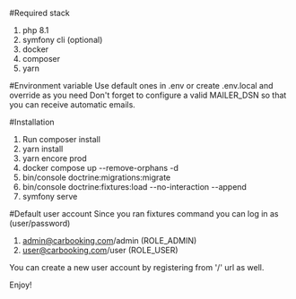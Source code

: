 #Required stack
1. php 8.1
2. symfony cli (optional)
3. docker
4. composer
5. yarn

#Environment variable
Use default ones in .env or create .env.local and override as you need
Don't forget to configure a valid MAILER_DSN so that you can receive automatic emails.

#Installation
1. Run composer install
2. yarn install
3. yarn encore prod
4. docker compose up --remove-orphans -d
5. bin/console doctrine:migrations:migrate
6. bin/console doctrine:fixtures:load --no-interaction --append
7. symfony serve

#Default user account
Since you ran fixtures command you can log in as (user/password)
1. admin@carbooking.com/admin (ROLE_ADMIN)
2. user@carbooking.com/user (ROLE_USER)

You can create a new user account by registering from '/' url as well.

Enjoy!
